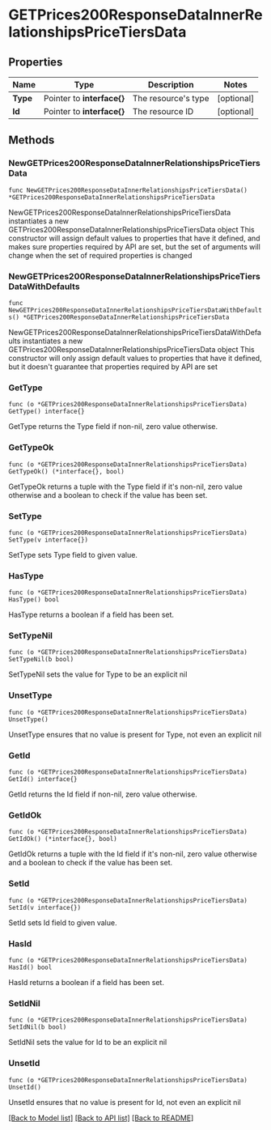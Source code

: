 # GETPrices200ResponseDataInnerRelationshipsPriceTiersData

## Properties

Name | Type | Description | Notes
------------ | ------------- | ------------- | -------------
**Type** | Pointer to **interface{}** | The resource&#39;s type | [optional] 
**Id** | Pointer to **interface{}** | The resource ID | [optional] 

## Methods

### NewGETPrices200ResponseDataInnerRelationshipsPriceTiersData

`func NewGETPrices200ResponseDataInnerRelationshipsPriceTiersData() *GETPrices200ResponseDataInnerRelationshipsPriceTiersData`

NewGETPrices200ResponseDataInnerRelationshipsPriceTiersData instantiates a new GETPrices200ResponseDataInnerRelationshipsPriceTiersData object
This constructor will assign default values to properties that have it defined,
and makes sure properties required by API are set, but the set of arguments
will change when the set of required properties is changed

### NewGETPrices200ResponseDataInnerRelationshipsPriceTiersDataWithDefaults

`func NewGETPrices200ResponseDataInnerRelationshipsPriceTiersDataWithDefaults() *GETPrices200ResponseDataInnerRelationshipsPriceTiersData`

NewGETPrices200ResponseDataInnerRelationshipsPriceTiersDataWithDefaults instantiates a new GETPrices200ResponseDataInnerRelationshipsPriceTiersData object
This constructor will only assign default values to properties that have it defined,
but it doesn't guarantee that properties required by API are set

### GetType

`func (o *GETPrices200ResponseDataInnerRelationshipsPriceTiersData) GetType() interface{}`

GetType returns the Type field if non-nil, zero value otherwise.

### GetTypeOk

`func (o *GETPrices200ResponseDataInnerRelationshipsPriceTiersData) GetTypeOk() (*interface{}, bool)`

GetTypeOk returns a tuple with the Type field if it's non-nil, zero value otherwise
and a boolean to check if the value has been set.

### SetType

`func (o *GETPrices200ResponseDataInnerRelationshipsPriceTiersData) SetType(v interface{})`

SetType sets Type field to given value.

### HasType

`func (o *GETPrices200ResponseDataInnerRelationshipsPriceTiersData) HasType() bool`

HasType returns a boolean if a field has been set.

### SetTypeNil

`func (o *GETPrices200ResponseDataInnerRelationshipsPriceTiersData) SetTypeNil(b bool)`

 SetTypeNil sets the value for Type to be an explicit nil

### UnsetType
`func (o *GETPrices200ResponseDataInnerRelationshipsPriceTiersData) UnsetType()`

UnsetType ensures that no value is present for Type, not even an explicit nil
### GetId

`func (o *GETPrices200ResponseDataInnerRelationshipsPriceTiersData) GetId() interface{}`

GetId returns the Id field if non-nil, zero value otherwise.

### GetIdOk

`func (o *GETPrices200ResponseDataInnerRelationshipsPriceTiersData) GetIdOk() (*interface{}, bool)`

GetIdOk returns a tuple with the Id field if it's non-nil, zero value otherwise
and a boolean to check if the value has been set.

### SetId

`func (o *GETPrices200ResponseDataInnerRelationshipsPriceTiersData) SetId(v interface{})`

SetId sets Id field to given value.

### HasId

`func (o *GETPrices200ResponseDataInnerRelationshipsPriceTiersData) HasId() bool`

HasId returns a boolean if a field has been set.

### SetIdNil

`func (o *GETPrices200ResponseDataInnerRelationshipsPriceTiersData) SetIdNil(b bool)`

 SetIdNil sets the value for Id to be an explicit nil

### UnsetId
`func (o *GETPrices200ResponseDataInnerRelationshipsPriceTiersData) UnsetId()`

UnsetId ensures that no value is present for Id, not even an explicit nil

[[Back to Model list]](../README.md#documentation-for-models) [[Back to API list]](../README.md#documentation-for-api-endpoints) [[Back to README]](../README.md)


